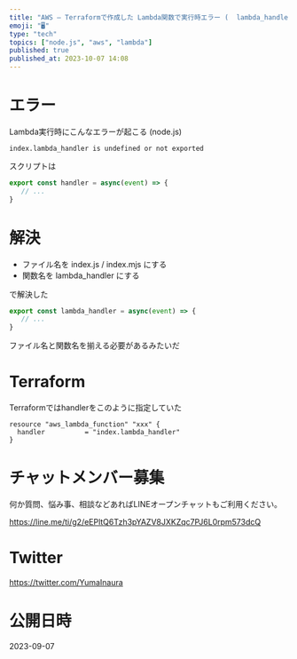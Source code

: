 ```yaml
---
title: "AWS – Terraformで作成した Lambda関数で実行時エラー (  lambda_handler is undefined or"
emoji: "🖥"
type: "tech"
topics: ["node.js", "aws", "lambda"]
published: true
published_at: 2023-10-07 14:08
---
```


# エラー

Lambda実行時にこんなエラーが起こる (node.js)
 

```
index.lambda_handler is undefined or not exported
```

スクリプトは

```js
export const handler = async(event) => {
   // ...
}
```

# 解決

- ファイル名を index.js / index.mjs にする
- 関数名を lambda_handler にする

で解決した

```js
export const lambda_handler = async(event) => {
   // ...
}
```

ファイル名と関数名を揃える必要があるみたいだ


# Terraform 

Terraformではhandlerをこのように指定していた

```
resource "aws_lambda_function" "xxx" {
  handler          = "index.lambda_handler"
}
```


# チャットメンバー募集


何か質問、悩み事、相談などあればLINEオープンチャットもご利用ください。

https://line.me/ti/g2/eEPltQ6Tzh3pYAZV8JXKZqc7PJ6L0rpm573dcQ


# Twitter

https://twitter.com/YumaInaura



# 公開日時

2023-09-07
